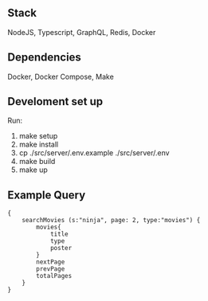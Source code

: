 ## Stack
NodeJS, Typescript, GraphQL, Redis, Docker
 

## Dependencies
Docker, Docker Compose, Make 

## Develoment set up 

Run:
1. make setup
2. make install
3. cp ./src/server/.env.example ./src/server/.env
4. make build
5. make up

## Example Query
    {
	    searchMovies (s:"ninja", page: 2, type:"movies") {
			movies{
				title
				type
				poster
			}
			nextPage
			prevPage
			totalPages
		}
	}
 